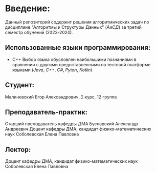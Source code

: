 # Введение:
Данный репозиторий содержит решения алгоритмических задач по дисциплине "Алгоритмы и Структуры Данных" (*АиСД*) за третий семестр обучений (2023-2024).

## Использованные языки программирования:
- C++
Выбор языка обусловлен наибольшими познаниями в сравнении с другими предоставленными на тестовой платформе языками (*Java*, *C++*, *C#*, *Pyton*, *Kotlin*)

## Студент: 
Малиновский Егор Александрович, 2 курс, 12 группа

## Преподаватель-практик:
Старший преподаватель кафедры ДМА Буславский Александр Андреевич
Доцент кафедры ДМА, кандидат физико-математических наук Соболевская Елена Павловна

## Лектор:
Доцент кафедры ДМА, кандидат физико-математических наук Соболевская Елена Павловна

